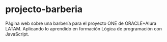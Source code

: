 # projecto-barberia
Página web sobre una barbería para el proyecto ONE de ORACLE+Alura LATAM. Aplicando lo aprendido en formación Lógica de programación con JavaScript.
